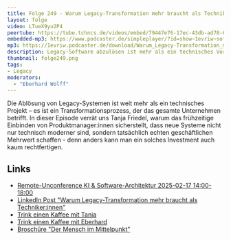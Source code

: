 ```yaml
---
title: Folge 249 - Warum Legacy-Transformation mehr braucht als Techniker:innen mit Tanja Friedel
layout: folge
video: LTueX9yu2P4
peertube: https://tube.tchncs.de/videos/embed/79447e76-17ec-43db-ad78-625f1985659d
embedded-mp3: https://www.podcaster.de/simpleplayer/?id=show~1evriw~software-architektur-im-stream~pod-8af18cc8d77ad152731e225099&v=1738347581
mp3: https://1evriw.podcaster.de/download/Warum_Legacy-Transformation_mehr_braucht_als_Techniker-innen_mit_Tanja_Friedel.mp3
description: Legacy-Software abzulösen ist mehr als ein technisches Vorhaben -  Produktmanagement spielt eine wichtig Rolle.
thumbnail: folge249.png
tags:
- Legacy
moderators:
  - "Eberhard Wolff"
---
```


Die Ablösung von Legacy-Systemen ist weit mehr als ein technisches
Projekt – es ist ein Transformationsprozess, der das gesamte
Unternehmen betrifft. In dieser Episode verrät uns Tanja Friedel,
warum das frühzeitige Einbinden von Produktmanager:innen sicherstellt,
dass neue Systeme nicht nur technisch moderner sind, sondern
tatsächlich echten geschäftlichen Mehrwert schaffen - denn anders kann
man ein solches Investment auch kaum rechtfertigen.

## Links

- [Remote-Unconference KI & Software-Architektur 2025-02-17 14:00-18:00](https://zoom.us/meeting/register/9Mnh0yNJS8q5vcc7chVAZQ#/registration)
- [LinkedIn Post "Warum Legacy-Transformation mehr braucht als Techniker:innen"](https://www.linkedin.com/posts/swaglab_legacy-transformation-produktmanagement-activity-7290298611756662787-xiK-) 
- [Trink einen Kaffee mit Tanja](https://calendly.com/tanja-friedel/online-consulting)
- [Trink einen Kaffee mit Eberhard](https://calendly.com/eberhard-wolff-swaglab/)
- [Broschüre "Der Mensch im Mittelpunkt"](https://leanpub.com/software-entwicklung-mensch-mittelpunkt/)
